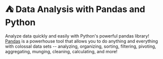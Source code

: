 # ⛺️ Data Analysis with Pandas and Python
Analyze data quickly and easily with Python's powerful pandas library!  
[Pandas]() is a powerhouse tool that allows you to do anything and everything with colossal data sets -- analyzing, organizing, sorting, filtering, pivoting, aggregating, munging, cleaning, calculating, and more! 
